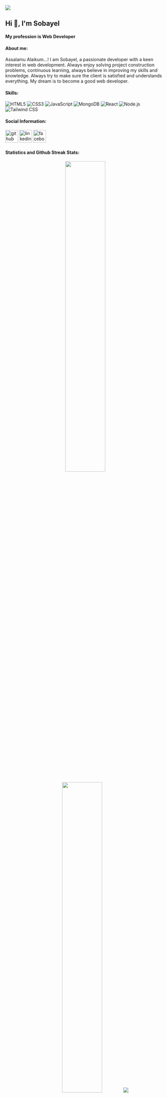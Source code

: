 ![](https://media.licdn.com/dms/image/D4E16AQF0ZNkd94uS1w/profile-displaybackgroundimage-shrink_350_1400/0/1720343700157?e=1726099200&v=beta&t=uqQuDuiJ5ow0aWCPnJBtVcIpOKPunBZXM0w7P1whR7M)

## Hi 👋, I'm Sobayel
#### My profession is Web Developer

#### About me:
Assalamu Alaikum...! I am Sobayel, a passionate developer with a keen interest in web development. Always enjoy solving project construction problems, continuous learning, always believe in improving my skills and knowledge. Always try to make sure the client is satisfied and understands everything. My dream is to become a good web developer.

#### Skills:
![HTML5](https://img.shields.io/badge/-HTML5-333333?style=flat&logo=html5)
![CSS3](https://img.shields.io/badge/-CSS3-333333?style=flat&logo=css3)
![JavaScript](https://img.shields.io/badge/-JavaScript-333333?style=flat&logo=javascript)
![MongoDB](https://img.shields.io/badge/-MongoDB-333333?style=flat&logo=mongodb)
![React](https://img.shields.io/badge/-React-333333?style=flat&logo=react)
![Node.js](https://img.shields.io/badge/-Node.js-333333?style=flat&logo=node.js)
![Tailwind CSS](https://img.shields.io/badge/-Tailwind_CSS-333333?style=flat&logo=tailwindcss)



#### Social Information:
[<img src='https://cdn.jsdelivr.net/npm/simple-icons@3.0.1/icons/github.svg' alt='github' height='40'>](https://github.com/Sobayel)  [<img src='https://cdn.jsdelivr.net/npm/simple-icons@3.0.1/icons/linkedin.svg' alt='linkedin' height='40'>](https://www.linkedin.com/in/mdsobayel-hossain-498802309/)  [<img src='https://cdn.jsdelivr.net/npm/simple-icons@3.0.1/icons/facebook.svg' alt='facebook' height='40'>](https://www.facebook.com/https://www.facebook.com/profile.php?id=100085496070647 )  

#### Statistics and Github Streak Stats:
<p align="center">
  <img height="50%" width="auto" src ="https://github-readme-stats.vercel.app/api?username=Sobayel&show_icons=true&count_private=true&theme=darcula&hide_border=true&hide=issues,contribs&bg_color=00000000">
  <img height="50%" width="auto" src ="https://github-readme-stats.vercel.app/api/top-langs/?username=Sobayel&layout=compact&hide_border=true&theme=darcula&bg_color=00000000&langs_count=6&hide=jupyter%20notebook,tex,css,php&exclude_repo=Pacman-AI">
  <img src ="https://github-readme-streak-stats.herokuapp.com?user=Sobayel&theme=darcula&hide_border=true&background=FFFFFF00">
</p> 


<table>
<thead>
<tr>
<th colspan="2">Quick Info</th>
</tr>
</thead>
<tbody>
<tr><th scope='row'>Name</th><td>Md. Sobayel Hossain</td></tr>
<tr><th scope='row'>Born</th><td><time datetime="2000-12-29 08:00">29 December, 2000</time></td></tr>
<tr><th scope='row'>Education</th><td>B.Sc in Engineering of CSE</td></tr>
<tr><th scope='row'>Nationality</th><td>Bangladeshi</td></tr>
<tr><th scope='row'>Occupation</th><td>Web Developer</td></tr>
<tr><th scope='row'>Skills</th><td>HTML5, CSS3, JavaScript, React, Node.js, MongoDb and Tailwind_CSS</td></tr>
</tbody>
</table>

#### Additional Information:
- 🔭 I’m currently working on 🚀Web Development projects. 
- 🌱 I’m currently learning React ⚛️ and JavaScript 💻 
- 👯 I’m looking to collaborate on 🤝Open source projects, web development, React ⚛️, and JavaScript solutions. 
- 🤔 I’m looking for help with Improving exploring web development 🌐. 
- 💬 Ask me about Anything 
- 📫 How to reach me: Email at mdsobayelhossain@gmail.com 
